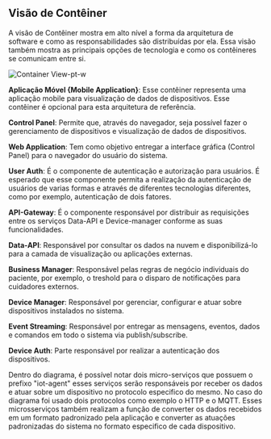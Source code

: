 ## Visão de Contêiner

A visão de Contêiner mostra em alto nível a forma da arquitetura de software e como as responsabilidades são distribuídas por ela. Essa visão também mostra as principais opções de tecnologia e como os contêineres se comunicam entre si.

![Container View-pt-w](https://github.com/Bwenkoi/Conf-eHealth-Documentation/assets/28735848/e78ac3b4-f5e3-4406-b465-f8ab000575bd)

**Aplicação Móvel {Mobile Application}**: Esse contêiner representa uma aplicação mobile para visualização de dados de dispositivos. Esse contêiner é opcional para esta arquitetura de referência.

**Control Panel**: Permite que, através do navegador, seja possível fazer o gerenciamento de dispositivos e visualização de dados de dispositivos.

**Web Application**: Tem como objetivo entregar a interface gráfica (Control Panel) para o navegador do usuário do sistema.

**User Auth**: É o componente de autenticação e autorização para usuários. É esperado que esse componente permita a realização da autenticação de usuários de varias formas e através de diferentes tecnologias diferentes, como por exemplo, autenticação de dois fatores. 

**API-Gateway**: É o componente responsável por distribuir as requisições entre os serviços Data-API e Device-manager conforme as suas funcionalidades.

**Data-API**: Responsável por consultar os dados na nuvem e disponibilizá-lo para a camada de visualização ou aplicações externas.

**Business Manager**: Responsável pelas regras de negócio individuais do paciente, por exemplo, o treshold para o disparo de notificações para cuidadores externos.

**Device Manager**: Responsável por gerenciar, configurar e atuar sobre dispositivos instalados no sistema.

**Event Streaming**: Responsável por entregar as mensagens, eventos, dados e comandos em todo o sistema via publish/subscribe.  

**Device Auth**: Parte responsável por realizar a autenticação dos dispositivos.

Dentro do diagrama, é possível notar dois micro-serviços que possuem o prefixo "iot-agent" esses serviços serão responsáveis por receber os dados e atuar sobre um dispositivo no protocolo especifico do mesmo. No caso do diagrama foi usado dois protocolos como exemplo o HTTP e o MQTT. Esses microsserviços também realizam a função de converter os dados recebidos em um formato padronizado pela aplicação e converter as atuações padronizadas do sistema no formato especifico de cada dispositivo.
